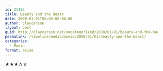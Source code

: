 ```yaml
---
id: 21485
title: Beauty and the Beast
date: 2000-01-01T00:00:00-06:00
author: claycarson
layout: post
guid: http://claycarson.net/uncategorized/2000/01/01/beauty-and-the-beast/
permalink: /timeline/media/movie/2000/01/01/beauty-and-the-beast/
categories:
  - Movie
format: aside
---
```

<div class="media-details"></div>

<div class="media-creator"></div>

<div class="media-rating">★★★☆☆</div>